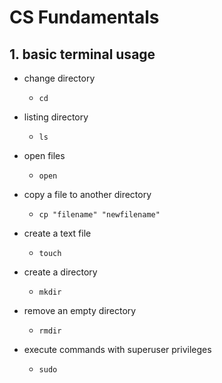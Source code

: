 # CS Fundamentals

## 1. basic terminal usage

* change directory 

  * `cd` 

* listing directory

  * `ls`

* open files

  * `open`

* copy a file to another directory

  * `cp "filename" "newfilename"`

* create a text file

  * `touch`

* create a directory

  * `mkdir`

* remove an empty directory

  * `rmdir`

* execute commands with superuser privileges

  * `sudo`

    